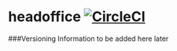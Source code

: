 # headoffice [![CircleCI](https://circleci.com/gh/Sharavanth/headoffice/tree/develop.svg?style=svg&circle-token=5a23ae3b4aab065d86f47bb1ada58b423339297d)](https://circleci.com/gh/Sharavanth/headoffice/tree/develop)

###Versioning Information
to be added here later
